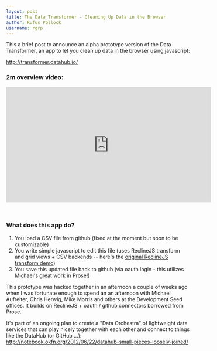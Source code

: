 ```yaml
---
layout: post
title: The Data Transformer - Cleaning Up Data in the Browser
author: Rufus Pollock
username: rgrp
---
```


This a brief post to announce an alpha prototype version of the Data Transformer, an app to let you clean up data in the browser using javascript:

<http://transformer.datahub.io/>

### 2m overview video:

<iframe width="560" height="315" src="http://www.youtube.com/embed/zM1USNaEcVQ" frameborder="0" allowfullscreen="1" style="margin-bottom: 30px;">&nbsp;</iframe>

### What does this app do?

1. You load a CSV file from github (fixed at the moment but soon to be customizable)
2. You write simple javascript to edit this file (uses ReclineJS transform and grid views + CSV backends -- here's the [original ReclineJS transform demo](http://reclinejs.com/demos/multiview/?currentView=transform))
3. You save this updated file back to github (via oauth login - this utilizes Michael's great work in Prose!)

This prototype was hacked together in an afternoon a couple of weeks ago when I was fortunate enough to spend an an afternoon with Michael Aufreiter, Chris Herwig, Mike Morris and others at the Development Seed offices. It builds on ReclineJS + oauth / github connectors borrowed from Prose.

It's part of an ongoing plan to create a "Data Orchestra" of lightweight data services that can play nicely together with each
other and connect to things like the DataHub (or GitHub ...): <http://notebook.okfn.org/2012/06/22/datahub-small-pieces-loosely-joined/>


